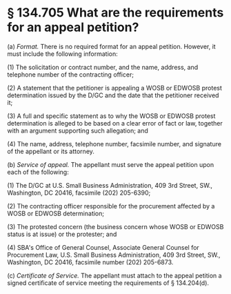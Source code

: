 # § 134.705   What are the requirements for an appeal petition?

(a) *Format.* There is no required format for an appeal petition. However, it must include the following information:


(1) The solicitation or contract number, and the name, address, and telephone number of the contracting officer;


(2) A statement that the petitioner is appealing a WOSB or EDWOSB protest determination issued by the D/GC and the date that the petitioner received it;


(3) A full and specific statement as to why the WOSB or EDWOSB protest determination is alleged to be based on a clear error of fact or law, together with an argument supporting such allegation; and


(4) The name, address, telephone number, facsimile number, and signature of the appellant or its attorney.


(b) *Service of appeal.* The appellant must serve the appeal petition upon each of the following:


(1) The D/GC at U.S. Small Business Administration, 409 3rd Street, SW., Washington, DC 20416, facsimile (202) 205-6390;


(2) The contracting officer responsible for the procurement affected by a WOSB or EDWOSB determination;


(3) The protested concern (the business concern whose WOSB or EDWOSB status is at issue) or the protester; and


(4) SBA's Office of General Counsel, Associate General Counsel for Procurement Law, U.S. Small Business Administration, 409 3rd Street, SW., Washington, DC 20416, facsimile number (202) 205-6873.


(c) *Certificate of Service.* The appellant must attach to the appeal petition a signed certificate of service meeting the requirements of § 134.204(d).




